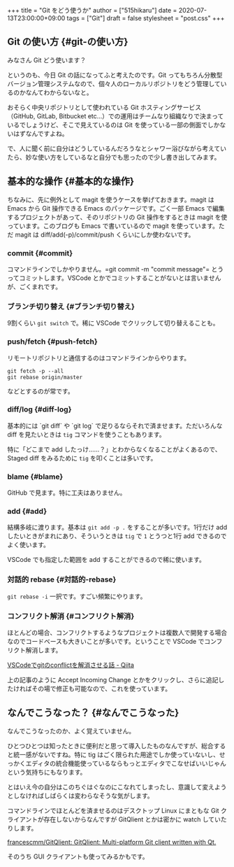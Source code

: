 +++
title = "Git をどう使うか"
author = ["515hikaru"]
date = 2020-07-13T23:00:00+09:00
tags = ["Git"]
draft = false
stylesheet = "post.css"
+++

## Git の使い方 {#git-の使い方}

みなさん Git どう使います？

というのも、今日 Git の話になってふと考えたのです。Git ってもちろん分散型バージョン管理システムなので、個々人のローカルリポジトリをどう管理しているのかなんてわからないなと。

おそらく中央リポジトリとして使われている Git ホスティングサービス（GitHub, GitLab, Bitbucket etc...）での運用はチームなり組織なりで決まっているでしょうけど、そこで見えているのは Git を使っている一部の側面でしかないはずなんですよね。

で、人に聞く前に自分はどうしているんだろうなとシャワー浴びながら考えていたら、妙な使い方をしているなと自分でも思ったので少し書き出してみます。


## 基本的な操作 {#基本的な操作}

ちなみに、先に例外として magit を使うケースを挙げておきます。magit は Emacs から Git 操作できる Emacs のパッケージです。ごく一部 Emacs で編集するプロジェクトがあって、そのリポジトリの Git 操作をするときは magit を使っています。このブログも Emacs で書いているので magit を使っています。ただ magit は diff/add(-p)/commit/push くらいにしか使わないです。


### commit {#commit}

コマンドラインでしかやりません。=git commit -m "commit message"= とうってコミットします。VSCode とかでコミットすることがないとは言いませんが、ごくまれです。


### ブランチ切り替え {#ブランチ切り替え}

9割くらい `git switch` で。稀に VSCode でクリックして切り替えることも。


### push/fetch {#push-fetch}

リモートリポジトリと通信するのはコマンドラインからやります。

```nil
git fetch -p --all
git rebase origin/master
```

などとするのが常です。


### diff/log {#diff-log}

基本的には \`git diff\` や \`git log\` で足りるならそれで済ませます。ただいろんな diff を見たいときは `tig` コマンドを使うこともあります。

特に「どこまで add したっけ……？」とわからなくなることがよくあるので、 Staged diff をみるために `tig` を叩くことは多いです。


### blame {#blame}

GitHub で見ます。特に工夫はありません。


### add {#add}

結構多岐に渡ります。基本は `git add -p .` をすることが多いです。1行だけ add したいときがまれにあり、そういうときは `tig` で `1` とうつと1行 add できるのでよく使います。

VSCode でも指定した範囲を add することができるので稀に使います。


### 対話的 rebase {#対話的-rebase}

`git rebase -i` 一択です。すごい頻繁にやります。


### コンフリクト解消 {#コンフリクト解消}

ほとんどの場合、コンフリクトするようなプロジェクトは複数人で開発する場合なのでコードベースも大きいことが多いです。ということで VSCode でコンフリクト解消します。

[VSCodeでgitのconflictを解消させる話 - Qiita](https://qiita.com/penpenta/items/08b59f4b788ca2ae1c07#3-merge%E3%81%97%E3%81%9F%E9%9A%9B%E3%81%ABbranch%5Fb%E4%B8%8A%E3%81%A7conflict%E3%81%8C%E7%99%BA%E7%94%9F%E3%81%97%E3%81%A6vscode%E4%B8%8A%E3%81%A7%E7%A2%BA%E8%AA%8D%E3%81%A7%E3%81%8D%E3%82%8B%E3%81%AE%E3%81%A7%E8%A7%A3%E6%B6%88%E3%81%99%E3%82%8B)

上の記事のように Accept Incoming Change とかをクリックし、さらに追記したければその場で修正も可能なので、これを使っています。


## なんでこうなった？ {#なんでこうなった}

なんでこうなったのか、よく覚えていません。

ひとつひとつは知ったときに便利だと思って導入したものなんですが、総合すると統一感がないですね。特に tig はごく限られた用途でしか使っていないし、せっかくエディタの統合機能使っているならもっとエディタでこなせばいいじゃんという気持ちにもなります。

とはいえ今の自分はこのちぐはぐなのにこなれてしまったし、意識して変えようとしなければしばらくは変わらなそうな気がします。

コマンドラインでほとんどを済ませるのはデスクトップ Linux にまともな Git クライアントが存在しないからなんですが GitQlient とかは密かに watch していたりします。

[francescmm/GitQlient: GitQlient: Multi-platform Git client written with Qt.](https://github.com/francescmm/GitQlient)

そのうち GUI クライアントも使ってみるかもです。